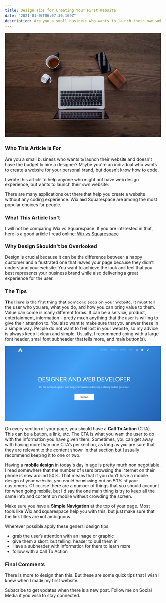 ```yaml
---
title: Design Tips for Creating Your First Website
date: "2021-01-05T06:07:30.169Z"
description: Are you a small business who wants to launch their own website? Maybe you're an individual who wants to create a website for your personal brand, but doesn’t know how to code.
---
```


[![laptop at desk](../../assets/laptop-desk.jpg "")]()

### Who This Article is For

Are you a small business who wants to launch their website and doesn't have the budget to hire a designer? Maybe you're an individual who wants to create a website for your personal brand, but doesn’t know how to code.

I wrote this article to help anyone who might not have web design experience, but wants to launch their own website.

There are many applications out there that help you create a website without any coding experience. Wix and Squarespace are among the most popular choices for people.

### What This Article Isn't
I will not be comparing Wix vs Squarespace. If you are interested in that, here is a good article I read online: 
<a href='https://www.websitetooltester.com/en/blog/wix-vs-squarespace/' target='_blank'>Wix vs Squarespace</a>


### Why Design Shouldn't be Overlooked

Design is crucial because it can be the difference between a happy customer and a frustrated one that leaves your page because they didn’t understand your website. You want to achieve the look and feel that you best represents your business brand while also delivering a great experience for the user.

### The Tips

<strong>The Hero</strong> is the first thing that someone sees on your website. It must tell the user who you are, what you do, and how you can bring value to them. Value can come in many different forms. It can be a service, product, entertainment, information - pretty much anything that the user is willing to give their attention to. You also want to make sure that you answer these in a simple way. People do not want to feel lost in your website, so my advice is always keep it clean and simple. Usually, I recommend going with a large font header, small font subheader that tells more, and main button(s).

[![](../../assets/hero.png "")]()

On every section of your page, you should have a <strong>Call To Action</strong> (CTA). This can be a button, a link, etc. The CTA is what you want the user to do with the information you have given them. Sometimes, you can get away with having more than one CTA’s per section, as long as you are sure that they are relevant to the content shown in that section but I usually recommend keeping it to one or two.

Having a <strong>mobile design</strong> in today's day in age is pretty much non negotiable. I read somewhere that the number of users browsing the internet on their phone is now around 50%. That means that if you don’t have a mobile design of your website, you could be missing out on 50% of your customers. Of course there are a number of things that you should account for when going mobile, but I'd say the one main thing is try to keep all the same info and content on mobile without crowding the screen.

Make sure you have a <strong>Simple Navigation</strong> at the top of your page. Most tools like Wix and squarespace help you with this, but just make sure that the link titles are not ambiguous.

Wherever possible apply these general design tips.
<ul>
<li>grab the user’s attention with an image or graphic</li>
<li>give them a short, but telling, header to pull them in</li>
<li>Have a subheader with information for them to learn more</li>
<li>follow with a Call To Action</li>
</ul>


### Final Comments

There is more to design than this. But these are some quick tips that I wish I knew when I made my first website.

Subscribe to get updates when there is a new post. Follow me on Social Media if you wish to stay connected.